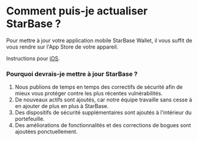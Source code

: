 # Comment puis-je actualiser StarBase ?

Pour mettre à jour votre application mobile StarBase Wallet, il vous suffit de vous rendre sur l'App Store de votre appareil.

Instructions pour [iOS](https://support.apple.com/en-us/HT202180).

### Pourquoi devrais-je mettre à jour StarBase ?

1. Nous publions de temps en temps des correctifs de sécurité afin de mieux vous protéger contre les plus récentes vulnérabilités.
2. De nouveaux actifs sont ajoutés, car notre équipe travaille sans cesse à en ajouter de plus en plus à StarBase.
3. Des dispositifs de sécurité supplémentaires sont ajoutés à l'intérieur du portefeuille.
4. Des améliorations de fonctionnalités et des corrections de bogues sont ajoutées ponctuellement.


